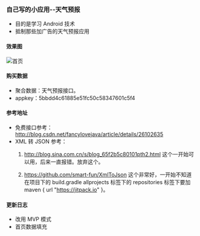 ### 自己写的小应用--天气预报

- 目的是学习 Android 技术
- 抵制那些加广告的天气预报应用

#### 效果图
![首页](https://github.com/kamaihamaiha/WeatherSampleForAndroid/app/display/capture_1.png)
#### 购买数据
- 聚合数据：天气预报接口。
- appkey：5bbdd4c61885e51fc50c58347601c5f4

#### 参考地址
- 免费接口参考：http://blog.csdn.net/fancylovejava/article/details/26102635
- XML 转 JSON 参考：
    1. http://blog.sina.com.cn/s/blog_65f2b5c80101pth2.html 这个一开始可以用，后来一直报错。放弃这个。
    
    2. https://github.com/smart-fun/XmlToJson 这个非常好，一开始不知道在项目下的 build.gradle allprojects 标签下的 repositories 标签下要加 maven { url "https://jitpack.io" }。
    
#### 更新日志
- 改用 MVP 模式
- 首页数据填充
